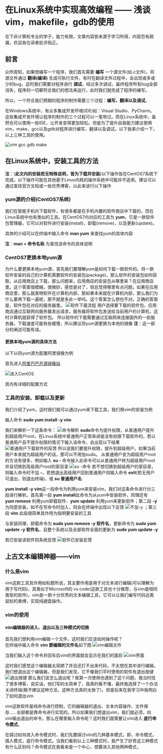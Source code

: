 # 在Linux系统中实现高效编程 —— 浅谈vim，makefile，gdb的使用

在下非计算机专业的学子，能力有限，文章内容皆来源于学习所得，内容恐有疏漏，欢迎各位读者批评指正。

## 前言

众所周知，如果想编写一个程序，我们首先需要 **编写** 一个源文件(如.c文件)，将源文件通过 **翻译(编译)** 生成可执行文件，有时在翻译文件过程中，会出现或多或少的bug，这时我们需要对程序进行 **调试**，经过多次调试，最终程序所有bug全部消失，程序的一切都符合我们的想法来运行，此时我们就完成了程序的编写。

所以，一个符合我们预期的程序的制作需要三个过程：**编写、翻译以及调试**。

在Windows系统中，有众多集成开发环境(IDE)如：Visual Studio、PyCharm。这些集成开发环境让程序的制作的三个过程可以一笔带过。而在Linux系统中，虽然也可以使用一些IDE，让开发变得更加轻松。但是为了提升自我能力建议使用vim，make，gcc以及gdb对程序进行编写、翻译以及调试，以下我来介绍一下，以上三种工具的使用。

![vim gcc gdb make](../../../../rescource/Attachment/2022-07-16-15-09-52.png)

## 在Linux系统中，安装工具的方法

**注**：(**此文内的安装若无特殊说明，皆为下载并安装**)以下操作皆在CentOS7系统下完成，以下操作可能在其他基于Linux内核的操作系统中可能并不适用。建议可以通过查找官方文档或一些优秀博客，以此来进行以下操作

### yum源的介绍(CentOS7系统)

我们在智能手机内下载软件，有很多都是在手机内置的软件商店中下载的，而在Linux系统中也有类似的工具。在CentOS7内对应的工具为 **yum**，它是一款软件包管理器，它可以对软件进行安装(install)，卸载(remove)，以及更新(update)。

具体的介绍可以在终端中输入命令 **man yum** 来查找yum的具体内容

**注**：**man + 命令名称** 为查找该命令的具体说明

### CentOS7更换本地yum源

为什么要更换本地yum源，首先我们要理解yum是如何下载一款软件的。将一款软件安装的自己的计算机需要软件的安装包(package)，那么软件的安装包如何获取，从应用商店上下载，那么问题来，应用商店的安装包从哪里来？在应用商店里。这个答案很模糊，很微妙，感觉是对了，但总觉得哪里有点问题。如果在应用商店里，那么就表明软件在计算机内部，那如果本来就在计算机内部，那么我们为什么要再下载一遍呢，那不就是多此一举吗。这个答案怎么想也不对。正确的答案是，软件包在对应的服务器里。
![软件下载流程](../../../../rescource/Attachment/2022-07-16-17-37-56.png)
用户选择要下载的软件包，应用商店通过互联网向服务器发出请求，服务器将软件包发送给当前用户的计算机，这时计算机就获得了软件包。
所以软件的下载需要通过互联网来连接国外的一些服务器，下载速度可能有些缓慢，所以建议将yum源更换为本地的镜像
**注**：这一部分的阐述可能有误。

#### 更换本地yum源的具体方法

以下以将yum源为配置阿里镜像为例

首先进入[阿里巴巴开源镜像站](https://developer.aliyun.com/mirror/阿里巴巴开源镜像站)

![进入CentOS](../../../../rescource/Attachment/2022-07-16-18-00-03.png)

其内有详细的配置方式

### 工具的安装、卸载以及更新

我们介绍了yum，这时我们就可以通过yum来下载工具，我们用vim的安装为例

输入命令 **sudo yum install -y vim**

我们来解析一下这条命令：
![命令解析](../../../../rescource/Attachment/2022-07-16-16-36-28.png)
**sudo**命令为提升权限，从普通用户提升到超级用户root，在Linux系统中普通用户正常来讲是没有权限下载软件的，若以普通用户且不提升权限的情况下输入该命令，会出现以下结果
![普通用户下载软件的反馈](../../../../rescource/Attachment/2022-07-16-15-30-05.png)
所以说我们要提升权限，提升到超级用户。如果当前用户本来就为超级用户的话，那可以不用加sudo。
从普通用户变为超级用户root的方法有很多，例如输入 **su -** 命令输入此命令可以从普通用户转为超级用户root并且切换到高级用户root的家目录
![su -命令](../../../../rescource/Attachment/2022-07-16-16-14-01.png)
若不想切换到超级用户的家目录，则输入命令时不加 **-**，若想退出高级用户回到普通用户则输入命令 **exit**(若无用户可退出，则退出终端)，或 **su 普通用户名**  

**yum install -y vim**这一段命令为利用yum来安装vim，我们对这条命令进行分三段进行解析。首先第一段 **yum install**此命令为从yum中安装软件，同理还有 **yum remove** 利用yum卸载软件、**yum update** 利用yum来更新软件；第二段 **-y**为同意安装，如不在写命令时加入，则会在终端中出现以下反馈
![不加-y](../../../../rescource/Attachment/2022-07-16-16-27-01.png)
；第三段 **vim** 此段很简单其作用为指明要安装的工具

与安装同理，卸载命令为 **sudo yum remove -y 软件名**，更新命令为 **sudo yum update -y 软件名**，且整个系统以及全部软件全面的更新为 **sudo yum update -y**

若已安装该软件则系统反馈
![软件已安装反馈](../../../../rescource/Attachment/2022-07-16-16-48-39.png)

## 上古文本编辑神器——vim

### 什么是vim

vim这款工具其作用如标题所说，其主要作用是用于对文本进行编辑(可以理解为用于写代码)，其类似于Microsoft的 vs code(这款工具也十分推荐，与vim是相同类型的软件)，vim是一款十分优秀的文本编辑工具，它可以让我们编写代码远离鼠标的束缚，实现纯键盘操作。

### vim的使用

#### vim编辑器的进入、退出以及三种模式的切换

首先我们想利用vim编辑一个文件，这时我们应该如何操作呢？  
在终端中输入命令
 **vim 要编辑的文件名**如下图
![vim编辑文件](../../../../rescource/Attachment/vim编辑文件.png)

当我们输入这个命令并回车后vim的界面就会显示在我们的面前
![vim界面](../../../../rescource/Attachment/vim界面.png)

这时我们感觉这个编辑器太简陋了并且还打不出来代码，不太想在其中进行编辑。我们想退出这个编辑器，但是我们发现，它不像我们平时使用的软件有退出按键
![退出按键](../../../../rescource/Attachment/退出按键.png)
那么我们该怎么退出呢？我第一次使用也遇到了这个问题，我当时找了很多博客，说实话，他们写的太简单了，我真的看不懂，最终我选择了一个办法关闭终端(极不建议这种方法，这种方法真的太挫了)，但是后来在我学习中我明白了如何退出vim

vim这款软件是纯命令进行控制，它的编辑器的退出、文本内容操作、文件保存……全部都是靠命令进行实现的。所以如果我们想退出vim，我们就必须，向vim输出退出的命令，那么在哪里输入命令呢？这时我们就需要让vim进入 **底行命令模式**。

在探讨如何进入命令模式时，我们先要探讨vim的几种基本模式，即，命令模式，插入模式，底行命令模式。当我们看到以上三种模式时，我产生了好奇这三种模式有什么区别吗？命令模式在我看来是一个中心，想要进入其他两种模式，
